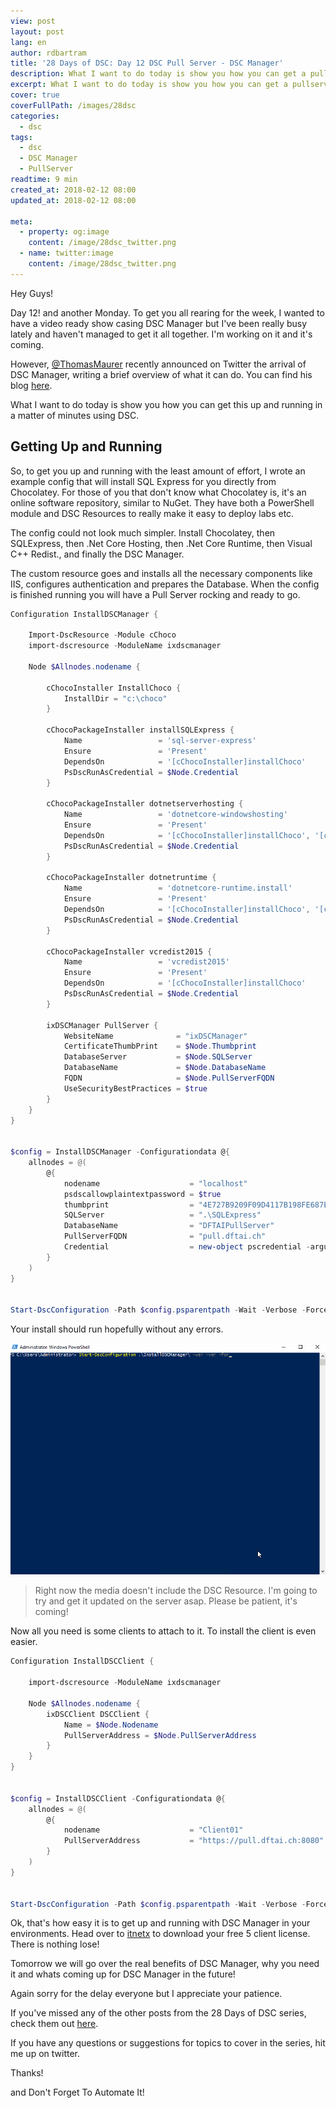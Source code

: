 ```yaml
---
view: post
layout: post
lang: en
author: rdbartram
title: '28 Days of DSC: Day 12 DSC Pull Server - DSC Manager'
description: What I want to do today is show you how you can get a pullserver up and running in a matter of minutes using DSC.
excerpt: What I want to do today is show you how you can get a pullserver up and running in a matter of minutes using DSC.
cover: true
coverFullPath: /images/28dsc
categories:
  - dsc
tags:
  - dsc
  - DSC Manager
  - PullServer
readtime: 9 min
created_at: 2018-02-12 08:00
updated_at: 2018-02-12 08:00

meta:
  - property: og:image
    content: /image/28dsc_twitter.png
  - name: twitter:image
    content: /image/28dsc_twitter.png
---
```


Hey Guys!

Day 12! and another Monday. To get you all rearing for the week, I wanted to have a video ready show casing DSC Manager but I've been really busy lately and haven't managed to get it all together. I'm working on it and it's coming.

However, [@ThomasMaurer](https://twitter.com/ThomasMaurer) recently announced on Twitter the arrival of DSC Manager, writing a brief overview of what it can do. You can find his blog [here](https://www.thomasmaurer.ch/2018/01/announcing-the-itnetx-powershell-dsc-manager/).

What I want to do today is show you how you can get this up and running in a matter of minutes using DSC.

## Getting Up and Running

So, to get you up and running with the least amount of effort, I wrote an example config that will install SQL Express for you directly from Chocolatey. For those of you that don't know what Chocolatey is, it's an online software repository, similar to NuGet. They have both a PowerShell module and DSC Resources to really make it easy to deploy labs etc.

The config could not look much simpler. Install Chocolatey, then SQLExpress, then .Net Core Hosting, then .Net Core Runtime, then Visual C++ Redist., and finally the DSC Manager.

The custom resource goes and installs all the necessary components like IIS, configures authentication and prepares the Database. When the config is finished running you will have a Pull Server rocking and ready to go.

```powershell
Configuration InstallDSCManager {

    Import-DscResource -Module cChoco
    import-dscresource -ModuleName ixdscmanager

    Node $Allnodes.nodename {

        cChocoInstaller InstallChoco {
            InstallDir = "c:\choco"
        }

        cChocoPackageInstaller installSQLExpress {
            Name                 = 'sql-server-express'
            Ensure               = 'Present'
            DependsOn            = '[cChocoInstaller]installChoco'
            PsDscRunAsCredential = $Node.Credential
        }

        cChocoPackageInstaller dotnetserverhosting {
            Name                 = 'dotnetcore-windowshosting'
            Ensure               = 'Present'
            DependsOn            = '[cChocoInstaller]installChoco', '[cChocoPackageInstaller]vcredist2015'
            PsDscRunAsCredential = $Node.Credential
        }

        cChocoPackageInstaller dotnetruntime {
            Name                 = 'dotnetcore-runtime.install'
            Ensure               = 'Present'
            DependsOn            = '[cChocoInstaller]installChoco', '[cChocoPackageInstaller]vcredist2015'
            PsDscRunAsCredential = $Node.Credential
        }

        cChocoPackageInstaller vcredist2015 {
            Name                 = 'vcredist2015'
            Ensure               = 'Present'
            DependsOn            = '[cChocoInstaller]installChoco'
            PsDscRunAsCredential = $Node.Credential
        }

        ixDSCManager PullServer {
            WebsiteName              = "ixDSCManager"
            CertificateThumbPrint    = $Node.Thumbprint
            DatabaseServer           = $Node.SQLServer
            DatabaseName             = $Node.DatabaseName
            FQDN                     = $Node.PullServerFQDN
            UseSecurityBestPractices = $true
        }
    }
}


$config = InstallDSCManager -Configurationdata @{
    allnodes = @(
        @{
            nodename                    = "localhost"
            psdscallowplaintextpassword = $true
            thumbprint                  = "4E727B9209F09D4117B198FE687EAF62D83A5957"
            SQLServer                   = ".\SQLExpress"
            DatabaseName                = "DFTAIPullServer"
            PullServerFQDN              = "pull.dftai.ch"
            Credential                  = new-object pscredential -argumentlist 'administrator', (ConvertTo-SecureString 'Welcome01' -asplaintext -force)
        }
    )
}


Start-DscConfiguration -Path $config.psparentpath -Wait -Verbose -Force
```

Your install should run hopefully without any errors.

![DSC Manager](./images/dscmanager.gif)

> <lazy-load tag="img" :data="{ src: 'http://icons.iconarchive.com/icons/graphicloads/100-flat/256/warning-icon.png', alt: 'info', width:75, style:'float:left; margin: 0 15px 0 0' }" />Right now the media doesn't include the DSC Resource. I'm going to try and get it updated on the server asap. Please be patient, it's coming!

Now all you need is some clients to attach to it. To install the client is even easier.

```powershell
Configuration InstallDSCClient {

    import-dscresource -ModuleName ixdscmanager

    Node $Allnodes.nodename {
        ixDSCClient DSCClient {
            Name = $Node.Nodename
            PullServerAddress = $Node.PullServerAddress
        }
    }
}


$config = InstallDSCClient -Configurationdata @{
    allnodes = @(
        @{
            nodename                    = "Client01"
            PullServerAddress           = "https://pull.dftai.ch:8080"
        }
    )
}


Start-DscConfiguration -Path $config.psparentpath -Wait -Verbose -Force
```

Ok, that's how easy it is to get up and running with DSC Manager in your environments. Head over to [itnetx](http://itnetx.ch/products/dsc-manager/) to download your free 5 client license. There is nothing lose!

Tomorrow we will go over the real benefits of DSC Manager, why you need it and whats coming up for DSC Manager in the future!

Again sorry for the delay everyone but I appreciate your patience.

If you've missed any of the other posts from the 28 Days of DSC series, check them out [here](/posts/?tag=dsc).

If you have any questions or suggestions for topics to cover in the series, hit me up on twitter.

Thanks!

and Don't Forget To Automate It!
